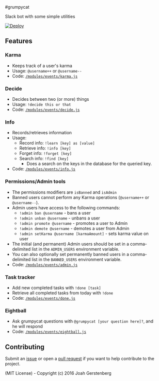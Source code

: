 #grumpycat

Slack bot with some simple utilities

[![Deploy](https://www.herokucdn.com/deploy/button.svg)](https://heroku.com/deploy)

## Features

### Karma

   - Keeps track of a user's karma
   - Usage: `@username++` or `@username--`
   - Code: [`/modules/events/karma.js`](https://github.com/JoahG/grumpycat/blob/master/modules/events/karma.js)

### Decide

   - Decides between two (or more) things 
   - Usage: `!decide this or that`
   - Code: [`/modules/events/decide.js`](https://github.com/JoahG/grumpycat/blob/master/modules/events/decide.js)

### Info

  - Records/retrieves information
  - Usage: 
     - Record info: `!learn [key] as [value]`
     - Retrieve info: `!info [key]`
     - Forget info: `!forget [key]`
     - Search info: `!find [key]`
        - Does a search on the keys in the database for the queried key.
  - Code: [`/modules/events/info.js`](https://github.com/JoahG/grumpycat/blob/master/modules/events/info.js)

### Permissions/Admin tools

  - The permissions modifiers are `isBanned` and `isAdmin`
  - Banned users cannot perform any Karma operations (`@username++` or `@username--`).
  - Admin users have access to the following commands:
    - `!admin ban @username` - bans a user
    - `!admin unban @username` - unbans a user
    - `!admin promote @username` - promotes a user to Admin
    - `!admin demote @username` - demotes a user from Admin
    - `!admin setKarma @username [karmaAmount]` - sets karma value on user
  - The initial (and permanent) Admin users should be set in a comma-delimited list in the `ADMIN_USERS` environment variable.
  - You can also optionally set permanently banned users in a comma-delimited list in the `BANNED_USERS` environment variable.
  - Code: [`/modules/events/admin.js`](https://github.com/JoahG/grumpycat/blob/master/modules/events/admin.js)

### Task tracker

  - Add new completed tasks with `!done [task]`
  - Retrieve all completed tasks from today with `!done`
  - Code: [`/modules/events/done.js`](https://github.com/JoahG/grumpycat/blob/master/modules/events/done.js)

### Eightball

  - Ask grumpycat questions with `@grumpycat [your question here]?`, and he will respond
  - Code: [`/modules/events/eightball.js`](https://github.com/JoahG/grumpycat/blob/master/modules/events/eightball.js)

## Contributing

Submit an [issue](https://github.com/JoahG/grumpycat/issues) or open a [pull request](https://github.com/JoahG/grumpycat/pulls) if you want to help contribute to the project.

(MIT License) - Copyright (c) 2016 Joah Gerstenberg